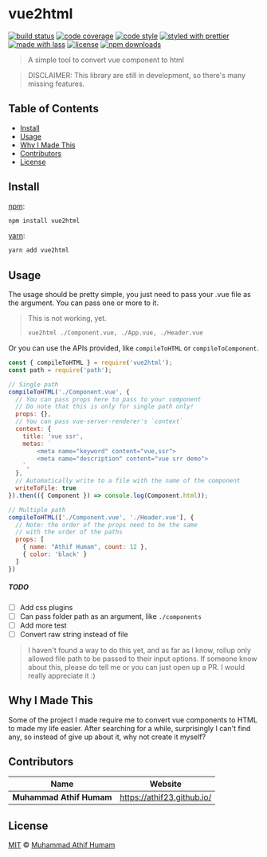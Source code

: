 # vue2html

[![build status](https://img.shields.io/travis/com/athif23/vue2html.svg)](https://travis-ci.com/athif23/vue2html)
[![code coverage](https://img.shields.io/codecov/c/github/athif23/vue2html.svg)](https://codecov.io/gh/athif23/vue2html)
[![code style](https://img.shields.io/badge/code_style-XO-5ed9c7.svg)](https://github.com/sindresorhus/xo)
[![styled with prettier](https://img.shields.io/badge/styled_with-prettier-ff69b4.svg)](https://github.com/prettier/prettier)
[![made with lass](https://img.shields.io/badge/made_with-lass-95CC28.svg)](https://lass.js.org)
[![license](https://img.shields.io/github/license/athif23/vue2html.svg)](LICENSE)
[![npm downloads](https://img.shields.io/npm/dt/vue2html.svg)](https://npm.im/vue2html)

> A simple tool to convert vue component to html 

> DISCLAIMER: This library are still in development, so there's many missing features.


## Table of Contents

* [Install](#install)
* [Usage](#usage)
* [Why I Made This](#why-i-made-this)
* [Contributors](#contributors)
* [License](#license)


## Install

[npm][]:

```sh
npm install vue2html
```

[yarn][]:

```sh
yarn add vue2html
```


## Usage

The usage should be pretty simple, you just need to pass your .vue file as the argument. You can pass one or more to it.

> This is not working, yet.
>
> ```sh
> vue2html ./Component.vue, ./App.vue, ./Header.vue 
> ```

Or you can use the APIs provided, like `compileToHTML` or `compileToComponent`.

```js
const { compileToHTML } = require('vue2html');
const path = require('path');

// Single path
compileToHTML('./Component.vue', {
  // You can pass props here to pass to your component
  // Do note that this is only for single path only!
  props: {},
  // You can pass vue-server-renderer's `context`
  context: { 
    title: 'vue ssr',
    metas: `
        <meta name="keyword" content="vue,ssr">
        <meta name="description" content="vue srr demo">
    `,
  },
  // Automatically write to a file with the name of the component
  writeToFile: true
}).then(({ Component }) => console.log(Component.html));

// Multiple path
compileToHTML(['./Component.vue', './Header.vue'], {
  // Note: the order of the props need to be the same 
  // with the order of the paths
  props: [
    { name: "Athif Humam", count: 12 },
    { color: 'black' }
  ]
})
```

##### TODO

* [ ] Add css plugins
* [ ] Can pass folder path as an argument, like `./components`
* [ ] Add more test
* [ ] Convert raw string instead of file

> I haven't found a way to do this yet, and as far as I know, rollup only allowed file path to be passed to their input options. If someone know about this, please do tell me or you can just open up a PR. I would really appreciate it :)


## Why I Made This

Some of the project I made require me to convert vue components to HTML to made my life easier. After searching for a while, surprisingly I can't find any, so instead of give up about it, why not create it myself?


## Contributors

| Name                     | Website                      |
| ------------------------ | ---------------------------- |
| **Muhammad Athif Humam** | <https://athif23.github.io/> |


## License

[MIT](LICENSE) © [Muhammad Athif Humam](https://athif23.github.io/)


## 

[npm]: https://www.npmjs.com/

[yarn]: https://yarnpkg.com/
